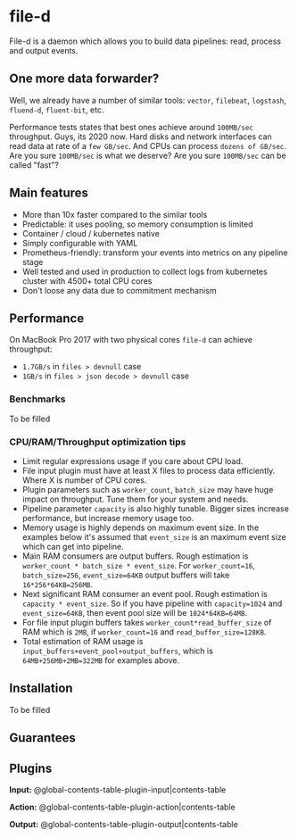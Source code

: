 # file-d
File-d is a daemon which allows you to build data pipelines: read, process and output events. 

## One more data forwarder?
Well, we already have a number of similar tools: `vector`, `filebeat`, `logstash`, `fluend-d`, `fluent-bit`, etc.

Performance tests states that best ones achieve around `100MB/sec` throughput. 
Guys, its 2020 now. Hard disks and network interfaces can read data at rate of a `few GB/sec`. 
And CPUs can process `dozens of GB/sec`. Are you sure `100MB/sec` is what we deserve? Are you sure `100MB/sec` can be called "fast"?

## Main features
* More than 10x faster compared to the similar tools
* Predictable: it uses pooling, so memory consumption is limited 
* Container / cloud / kubernetes native
* Simply configurable with YAML
* Prometheus-friendly: transform your events into metrics on any pipeline stage
* Well tested and used in production to collect logs from kubernetes cluster with 4500+ total CPU cores
* Don't loose any data due to commitment mechanism

## Performance
On MacBook Pro 2017 with two physical cores `file-d` can achieve throughput:
* `1.7GB/s` in `files > devnull` case
* `1GB/s` in `files > json decode > devnull` case

### Benchmarks
To be filled

### CPU/RAM/Throughput optimization tips
* Limit regular expressions usage if you care about CPU load.
* File input plugin must have at least X files to process data efficiently. Where X is number of CPU cores.
* Plugin parameters such as `worker_count`, `batch_size` may have huge impact on throughput. Tune them for your system and needs.
* Pipeline parameter `capacity` is also highly tunable. Bigger sizes increase performance, but increase memory usage too.
* Memory usage is highly depends on maximum event size. In the examples below it's assumed that `event_size` is an maximum event size which can get into pipeline.       
* Main RAM consumers are output buffers. Rough estimation is `worker_count * batch_size * event_size`. For `worker_count=16`, `batch_size=256`, `event_size=64KB` output buffers will take `16*256*64KB=256MB`.
* Next significant RAM consumer an event pool. Rough estimation is `capacity * event_size`. So if you have pipeline with `capacity=1024` and `event_size=64KB`, then event pool size will be `1024*64KB=64MB`.
* For file input plugin buffers takes `worker_count*read_buffer_size` of RAM which is `2MB`, if `worker_count=16` and `read_buffer_size=128KB`.
* Total estimation of RAM usage is `input_buffers+event_pool+output_buffers`, which is `64MB+256MB+2MB=322MB` for examples above.

## Installation
To be filled

## Guarantees

## Plugins
**Input:**
@global-contents-table-plugin-input|contents-table

**Action:**
@global-contents-table-plugin-action|contents-table

**Output:**
@global-contents-table-plugin-output|contents-table
